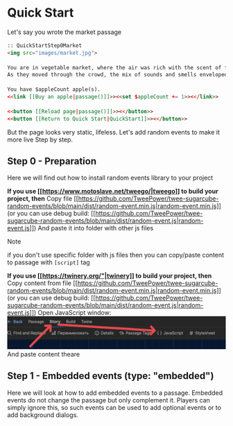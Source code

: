 # Quick Start

Let's say you wrote the market passage

```html
:: QuickStartStep0Market
<img src="images/market.jpg">

You are in vegetable market, where the air was rich with the scent of fresh produce and the vibrant colors of the stalls created a lively, welcoming atmosphere.
As they moved through the crowd, the mix of sounds and smells enveloped them, grounding them in the simple beauty of the moment.

You have $appleCount apple(s).
<<link [[Buy an apple|passage()]]>><<set $appleCount += 1>><</link>>

<<button [[Reload page|passage()]]>><</button>>
<<button [[Return to Quick Start|QuickStart]]>><</button>>
```

But the page looks very static, lifeless.
Let's add random events to make it more live
Step by step.

## Step 0 - Preparation

Here we will find out how to install random events library to your project

**If you use [[https://www.motoslave.net/tweego/|tweego]] to build your project, then**
Copy file [[https://github.com/TweePower/twee-sugarcube-random-events/blob/main/dist/random-event.min.js|random-event.min.js]] (or you can use debug build: [[https://github.com/TweePower/twee-sugarcube-random-events/blob/main/dist/random-event.js|random-event.js]])
And paste it into folder with other js files

> [!NOTE]
> if you don't use specific folder with js files then you can copy/paste content to passage with `[script]` tag

**If you use [[https://twinery.org/"|twinery]] to build your project, then**
Copy content from file [[https://github.com/TweePower/twee-sugarcube-random-events/blob/main/dist/random-event.min.js|random-event.min.js]] (or you can use debug build: [[https://github.com/TweePower/twee-sugarcube-random-events/blob/main/dist/random-event.js|random-event.js]])
Open JavaScript window:
![How to open JS in Twinery](./images/twinery_js.png)
And paste content theare

## Step 1 - Embedded events (type: "embedded")

Here we will look at how to add embedded events to a passage.
Embedded events do not change the passage but only complement it.
Players can simply ignore this, so such events can be used to add optional events or to add background dialogs.
